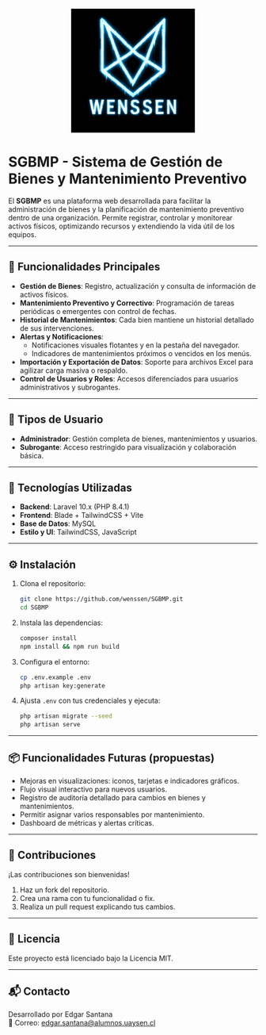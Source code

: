 
<p align="center">
  <img src="https://github.com/wenssen/SGBMP/blob/main/wenssen_logo.png" width="250" alt="Logo Wenssen">
</p>

# SGBMP - Sistema de Gestión de Bienes y Mantenimiento Preventivo

El **SGBMP** es una plataforma web desarrollada para facilitar la administración de bienes y la planificación de mantenimiento preventivo dentro de una organización. Permite registrar, controlar y monitorear activos físicos, optimizando recursos y extendiendo la vida útil de los equipos.

---

## 🚀 Funcionalidades Principales

- **Gestión de Bienes**: Registro, actualización y consulta de información de activos físicos.
- **Mantenimiento Preventivo y Correctivo**: Programación de tareas periódicas o emergentes con control de fechas.
- **Historial de Mantenimientos**: Cada bien mantiene un historial detallado de sus intervenciones.
- **Alertas y Notificaciones**:
  - Notificaciones visuales flotantes y en la pestaña del navegador.
  - Indicadores de mantenimientos próximos o vencidos en los menús.
- **Importación y Exportación de Datos**: Soporte para archivos Excel para agilizar carga masiva o respaldo.
- **Control de Usuarios y Roles**: Accesos diferenciados para usuarios administrativos y subrogantes.

---

## 👥 Tipos de Usuario

- **Administrador**: Gestión completa de bienes, mantenimientos y usuarios.
- **Subrogante**: Acceso restringido para visualización y colaboración básica.

---

## 🧰 Tecnologías Utilizadas

- **Backend**: Laravel 10.x (PHP 8.4.1)
- **Frontend**: Blade + TailwindCSS + Vite
- **Base de Datos**: MySQL
- **Estilo y UI**: TailwindCSS, JavaScript

---

## ⚙️ Instalación

1. Clona el repositorio:
   ```bash
   git clone https://github.com/wenssen/SGBMP.git
   cd SGBMP
   ```

2. Instala las dependencias:
   ```bash
   composer install
   npm install && npm run build
   ```

3. Configura el entorno:
   ```bash
   cp .env.example .env
   php artisan key:generate
   ```

4. Ajusta `.env` con tus credenciales y ejecuta:
   ```bash
   php artisan migrate --seed
   php artisan serve
   ```

---

## 📦 Funcionalidades Futuras (propuestas)

- Mejoras en visualizaciones: iconos, tarjetas e indicadores gráficos.
- Flujo visual interactivo para nuevos usuarios.
- Registro de auditoría detallado para cambios en bienes y mantenimientos.
- Permitir asignar varios responsables por mantenimiento.
- Dashboard de métricas y alertas críticas.

---

## 🤝 Contribuciones

¡Las contribuciones son bienvenidas!

1. Haz un fork del repositorio.
2. Crea una rama con tu funcionalidad o fix.
3. Realiza un pull request explicando tus cambios.

---

## 📄 Licencia

Este proyecto está licenciado bajo la Licencia MIT.

---

## 📬 Contacto

Desarrollado por Edgar Santana  
📧 Correo: edgar.santana@alumnos.uaysen.cl
